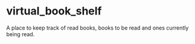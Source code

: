 # virtual_book_shelf
A place to keep track of read books, books to be read and ones currently being read.
